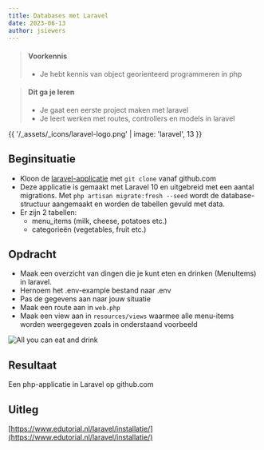 ```yaml
---
title: Databases met Laravel
date: 2023-06-13
author: jsiewers
---
```


> #### Voorkennis
> * Je hebt kennis van object georienteerd programmeren in php

> #### Dit ga je leren
> * Je gaat een eerste project maken met laravel
> * Je leert werken met routes, controllers en models in laravel

{{ '/_assets/_icons/laravel-logo.png'  | image: 'laravel', 13 }}

## Beginsituatie
* Kloon de [laravel-applicatie](https://github.com/siewers32/restaurant) met `git clone` vanaf github.com
* Deze applicatie is gemaakt met Laravel 10 en uitgebreid met een aantal migrations. Met `php artisan migrate:fresh --seed` wordt de database-structuur aangemaakt en worden de tabellen gevuld met data.
* Er zijn 2 tabellen:
    * menu_items (milk, cheese, potatoes etc.)
    * categorieën (vegetables, fruit etc.)

##  Opdracht
* Maak een overzicht van dingen die je kunt eten en drinken (MenuItems) in laravel.
* Hernoem het .env-example bestand naar .env
* Pas de gegevens aan naar jouw situatie
* Maak een route aan in `web.php`
* Maak een view aan in `resources/views` waarmee alle menu-items worden weergegeven zoals in onderstaand voorbeeld

![All you can eat and drink](https://static.edutorial.nl/laravel/all_you_can_eat.png)


## Resultaat
Een php-applicatie in Laravel op github.com


## Uitleg
[https://www.edutorial.nl/laravel/installatie/](https://www.edutorial.nl/laravel/installatie/)
